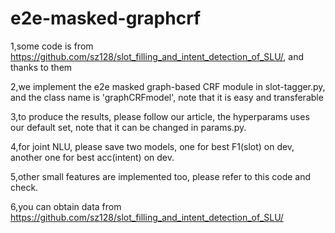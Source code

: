 # e2e-masked-graphcrf
1,some code is from https://github.com/sz128/slot_filling_and_intent_detection_of_SLU/, and thanks to them

2,we implement the e2e masked graph-based CRF module in slot-tagger.py, and the class name is 'graphCRFmodel', note that it is easy and transferable

3,to produce the results, please follow our article, the hyperparams uses our default set, note that it can be changed in params.py.

4,for joint NLU, please save two models, one for best F1(slot) on dev, another one for best acc(intent) on dev. 

5,other small features are implemented too, please refer to this code and check.

6,you can obtain data from https://github.com/sz128/slot_filling_and_intent_detection_of_SLU/
 
